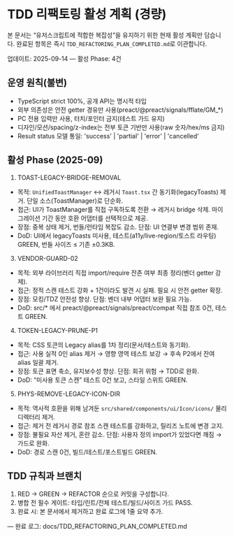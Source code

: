 # TDD 리팩토링 활성 계획 (경량)

본 문서는 “유저스크립트에 적합한 복잡성”을 유지하기 위한 현재 활성 계획만
담습니다. 완료된 항목은 즉시 `TDD_REFACTORING_PLAN_COMPLETED.md`로 이관합니다.

업데이트: 2025-09-14 — 활성 Phase: 4건

## 운영 원칙(불변)

- TypeScript strict 100%, 공개 API는 명시적 타입
- 외부 의존성은 안전 getter 경유만 사용(preact/@preact/signals/fflate/GM\_\*)
- PC 전용 입력만 사용, 터치/포인터 금지(테스트 가드 유지)
- 디자인/모션/spacing/z-index는 전부 토큰 기반만 사용(raw 숫자/hex/ms 금지)
- Result status 모델 통일: 'success' | 'partial' | 'error' | 'cancelled'

## 활성 Phase (2025-09)

1. TOAST-LEGACY-BRIDGE-REMOVAL

- 목적: `UnifiedToastManager` ↔ 레거시 `Toast.tsx` 간 동기화(legacyToasts)
  제거. 단일 소스(ToastManager)로 단순화.
- 접근: UI가 ToastManager를 직접 구독하도록 전환 → 레거시 bridge 삭제.
  마이그레이션 기간 동안 호환 어댑터를 선택적으로 제공.
- 장점: 중복 상태 제거, 번들/런타임 복잡도 감소. 단점: UI 연결부 변경 범위 존재.
- DoD: UI에서 legacyToasts 미사용, 테스트(a11y/live-region/토스트 라우팅) GREEN,
  번들 사이즈 ≤ 기존 ±0.3KB.

<!-- 2. SIGNALS-SAFE-FACTORY: 완료되어 완료 로그로 이동 -->

3. VENDOR-GUARD-02

- 목적: 외부 라이브러리 직접 import/require 잔존 여부 최종 정리(벤더 getter
  강제).
- 접근: 정적 스캔 테스트 강화 + 1건이라도 발견 시 실패. 필요 시 안전 getter
  확장.
- 장점: 모킹/TDZ 안전성 향상. 단점: 벤더 내부 어댑터 보완 필요 가능.
- DoD: src/\* 에서 preact/@preact/signals/preact/compat 직접 참조 0건, 테스트
  GREEN.

4. TOKEN-LEGACY-PRUNE-P1

- 목적: CSS 토큰의 Legacy alias를 1차 정리(문서/테스트와 동기화).
- 접근: 사용 실적 0인 alias 제거 → 영향 영역 테스트 보강 → 후속 P2에서 잔여
  alias 일괄 제거.
- 장점: 토큰 표면 축소, 유지보수성 향상. 단점: 회귀 위험 → TDD로 완화.
- DoD: “미사용 토큰 스캔” 테스트 0건 보고, 스타일 스위트 GREEN.

5. PHYS-REMOVE-LEGACY-ICON-DIR

- 목적: 역사적 호환을 위해 남겨둔 `src/shared/components/ui/Icon/icons/` 물리
  디렉터리 제거.
- 접근: 제거 전 레거시 경로 참조 스캔 테스트를 강화하고, 릴리즈 노트에 변경
  고지.
- 장점: 불필요 자산 제거, 혼란 감소. 단점: 사용자 정의 import가 있었다면 깨짐 →
  가드로 완화.
- DoD: 경로 스캔 0건, 빌드/테스트/포스트빌드 GREEN.

## TDD 규칙과 브랜치

1. RED → GREEN → REFACTOR 순으로 커밋을 구성합니다.
2. 병합 전 필수 게이트: 타입/린트/전체 테스트/빌드/사이즈 가드 PASS.
3. 완료 시: 본 문서에서 제거하고 완료 로그에 1줄 요약 추가.

— 완료 로그: docs/TDD_REFACTORING_PLAN_COMPLETED.md

